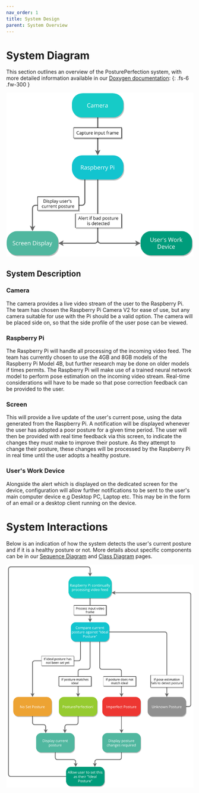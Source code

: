```yaml
---
nav_order: 1
title: System Design
parent: System Overview
---
```


# System Diagram

This section outlines an overview of the PosturePerfection system, with more detailed information available in our [Doxygen documentation](../html/index.html):
{: .fs-6 .fw-300 }

<div align = "center">
<img src="../images/system-diagram.pdf" alt="Image of System Diagram">
</div>

## System Description

### Camera

The camera provides a live video stream of the user to the Raspberry Pi. The team has chosen the Raspberry Pi Camera V2 for ease of use, but any camera suitable for use with the Pi should be a valid option. The camera will be placed side on, so that the side profile of the user pose can be viewed.

### Raspberry Pi

The Raspberry Pi will handle all processing of the incoming video feed. The team has currently chosen to use the 4GB and 8GB models of the Raspberry Pi Model 4B, but further research may be done on older models if times permits. The Raspberry Pi will make use of a trained neural network model to perform pose estimation on the incoming video stream. Real-time considerations will have to be made so that pose correction feedback can be provided to the user.

### Screen

This will provide a live update of the user's current pose, using the data generated from the Raspberry Pi. A notification will be displayed whenever the user has adopted a poor posture for a given time period. The user will then be provided with real time feedback via this screen, to indicate the changes they must make to improve their posture. As they attempt to change their posture, these changes will be processed by the Raspberry Pi in real time until the user adopts a healthy posture.

### User's Work Device

Alongside the alert which is displayed on the dedicated screen for the device, configuration will allow further notifications to be sent to the user's main computer device e.g Desktop PC, Laptop etc. This may be in the form of an email or a desktop client running on the device.

# System Interactions

Below is an indication of how the system detects the user's current posture and if it is a healthy posture or not. More details about specific components can be in our [Sequence Diagram](./sequence-diagram.html) and [Class Diagram](./class-diagram.html) pages.

<div align = "center">
<img src="../images/software-flow.pdf" alt="Image of System Flow Diagram">
</div>
